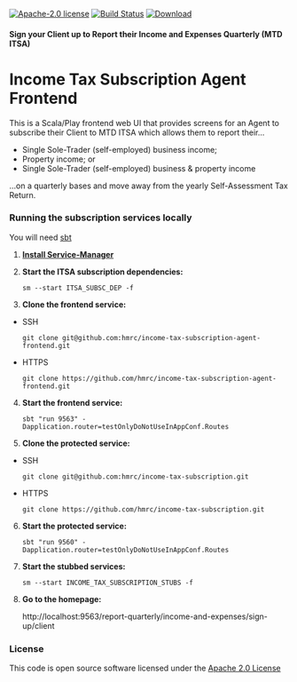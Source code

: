 [![Apache-2.0 license](http://img.shields.io/badge/license-Apache-brightgreen.svg)](http://www.apache.org/licenses/LICENSE-2.0.html)
[![Build Status](https://travis-ci.org/hmrc/income-tax-subscription-agent-frontend.svg)](https://travis-ci.org/hmrc/income-tax-subscription-agent-frontend) [ ![Download](https://api.bintray.com/packages/hmrc/releases/income-tax-subscription-agent-frontend/images/download.svg) ](https://bintray.com/hmrc/releases/income-tax-subscription-agent-frontend/_latestVersion)

#### Sign your Client up to Report their Income and Expenses Quarterly (MTD ITSA)
# Income Tax Subscription Agent Frontend

This is a Scala/Play frontend web UI that provides screens for an Agent to subscribe their Client to MTD ITSA which allows them to report their...

  - Single Sole-Trader (self-employed) business income;
  - Property income; or
  - Single Sole-Trader (self-employed) business & property income

...on a quarterly bases and move away from the yearly Self-Assessment Tax Return.

### Running the subscription services locally

You will need [sbt](http://www.scala-sbt.org/)

1) **[Install Service-Manager](https://github.com/hmrc/service-manager/wiki/Install#install-service-manager)**


2) **Start the ITSA subscription dependencies:**

   `sm --start ITSA_SUBSC_DEP -f`


3) **Clone the frontend service:**

  - SSH

    `git clone git@github.com:hmrc/income-tax-subscription-agent-frontend.git`

  - HTTPS

    `git clone https://github.com/hmrc/income-tax-subscription-agent-frontend.git`


4) **Start the frontend service:**

   `sbt "run 9563" -Dapplication.router=testOnlyDoNotUseInAppConf.Routes`


5) **Clone the protected service:**

  - SSH

     `git clone git@github.com:hmrc/income-tax-subscription.git`

  - HTTPS

     `git clone https://github.com/hmrc/income-tax-subscription.git`


6) **Start the protected service:**

   `sbt "run 9560" -Dapplication.router=testOnlyDoNotUseInAppConf.Routes`

7) **Start the stubbed services:**

   `sm --start INCOME_TAX_SUBSCRIPTION_STUBS -f`

8) **Go to the homepage:**

   http://localhost:9563/report-quarterly/income-and-expenses/sign-up/client

### License

This code is open source software licensed under the [Apache 2.0 License]("http://www.apache.org/licenses/LICENSE-2.0.html")
